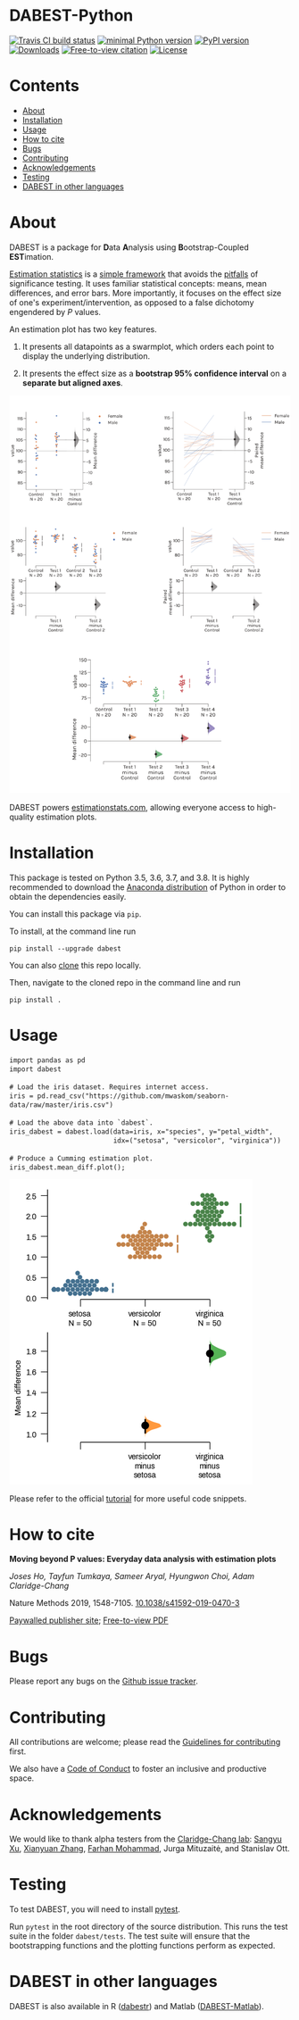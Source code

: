 # DABEST-Python
[![Travis CI build status](https://travis-ci.org/ACCLAB/DABEST-python.svg?branch=master)](https://travis-ci.org/ACCLAB/DABEST-python)
[![minimal Python version](https://img.shields.io/badge/Python%3E%3D-3.5-6666ff.svg)](https://www.anaconda.com/distribution/)
[![PyPI version](https://badge.fury.io/py/dabest.svg)](https://badge.fury.io/py/dabest)
[![Downloads](https://pepy.tech/badge/dabest/month)](https://pepy.tech/project/dabest/month)
[![Free-to-view citation](https://zenodo.org/badge/DOI/10.1038/s41592-019-0470-3.svg)](https://rdcu.be/bHhJ4)
[![License](https://img.shields.io/badge/License-BSD%203--Clause--Clear-orange.svg)](https://spdx.org/licenses/BSD-3-Clause-Clear.html)

# Contents
<!-- TOC depthFrom:1 depthTo:2 withLinks:1 updateOnSave:1 orderedList:0 -->
- [About](#about)
- [Installation](#installation)
- [Usage](#usage)
- [How to cite](#how-to-cite)
- [Bugs](#bugs)
- [Contributing](#contributing)
- [Acknowledgements](#acknowledgements)
- [Testing](#testing)
- [DABEST in other languages](#dabest-in-other-languages)

<!-- /TOC -->

# About

DABEST is a package for **D**ata **A**nalysis using **B**ootstrap-Coupled **EST**imation.

[Estimation statistics](https://en.wikipedia.org/wiki/Estimation_statistics) is a [simple framework](https://thenewstatistics.com/itns/) that avoids the [pitfalls](https://www.nature.com/articles/nmeth.3288) of significance testing. It uses familiar statistical concepts: means, mean differences, and error bars. More importantly, it focuses on the effect size of one's experiment/intervention, as opposed to a false dichotomy engendered by *P* values.

An estimation plot has two key features.

1. It presents all datapoints as a swarmplot, which orders each point to display the underlying distribution.

2. It presents the effect size as a **bootstrap 95% confidence interval** on a **separate but aligned axes**.

![The five kinds of estimation plots](docs/source/_images/showpiece.png?raw=true "The five kinds of estimation plots.")

DABEST powers [estimationstats.com](https://www.estimationstats.com/), allowing everyone access to high-quality estimation plots.


# Installation

This package is tested on Python 3.5, 3.6, 3.7, and 3.8.
It is highly recommended to download the [Anaconda distribution](https://www.continuum.io/downloads) of Python in order to obtain the dependencies easily.

You can install this package via `pip`.

To install, at the command line run
<!-- ```shell
conda config --add channels conda-forge
conda install dabest
```
or -->
```shell
pip install --upgrade dabest
```
You can also [clone](https://help.github.com/articles/cloning-a-repository) this repo locally.

Then, navigate to the cloned repo in the command line and run

```shell
pip install .
```


# Usage

```python3
import pandas as pd
import dabest

# Load the iris dataset. Requires internet access.
iris = pd.read_csv("https://github.com/mwaskom/seaborn-data/raw/master/iris.csv")

# Load the above data into `dabest`.
iris_dabest = dabest.load(data=iris, x="species", y="petal_width",
                          idx=("setosa", "versicolor", "virginica"))

# Produce a Cumming estimation plot.
iris_dabest.mean_diff.plot();
```
![A Cumming estimation plot of petal width from the iris dataset](https://github.com/ACCLAB/DABEST-python/blob/master/iris.png)

Please refer to the official [tutorial](https://acclab.github.io/DABEST-python-docs/tutorial.html) for more useful code snippets.


# How to cite

**Moving beyond P values: Everyday data analysis with estimation plots**

*Joses Ho, Tayfun Tumkaya, Sameer Aryal, Hyungwon Choi, Adam Claridge-Chang*

Nature Methods 2019, 1548-7105. [10.1038/s41592-019-0470-3](http://dx.doi.org/10.1038/s41592-019-0470-3)

[Paywalled publisher site](https://www.nature.com/articles/s41592-019-0470-3); [Free-to-view PDF](https://rdcu.be/bHhJ4)


# Bugs

Please report any bugs on the [Github issue tracker](https://github.com/ACCLAB/DABEST-python/issues/new).


# Contributing

All contributions are welcome; please read the [Guidelines for contributing](https://github.com/ACCLAB/DABEST-python/blob/master/CONTRIBUTING.md) first.

We also have a [Code of Conduct](https://github.com/ACCLAB/DABEST-python/blob/master/CODE_OF_CONDUCT.md) to foster an inclusive and productive space.


# Acknowledgements

We would like to thank alpha testers from the [Claridge-Chang lab](https://www.claridgechang.net/): [Sangyu Xu](https://github.com/sangyu), [Xianyuan Zhang](https://github.com/XYZfar), [Farhan Mohammad](https://github.com/farhan8igib), Jurga Mituzaitė, and Stanislav Ott.


# Testing

To test DABEST, you will need to install [pytest](https://docs.pytest.org/en/latest).

Run `pytest` in the root directory of the source distribution. This runs the test suite in the folder `dabest/tests`. The test suite will ensure that the bootstrapping functions and the plotting functions perform as expected.


# DABEST in other languages

DABEST is also available in R ([dabestr](https://github.com/ACCLAB/dabestr)) and Matlab ([DABEST-Matlab](https://github.com/ACCLAB/DABEST-Matlab)).
